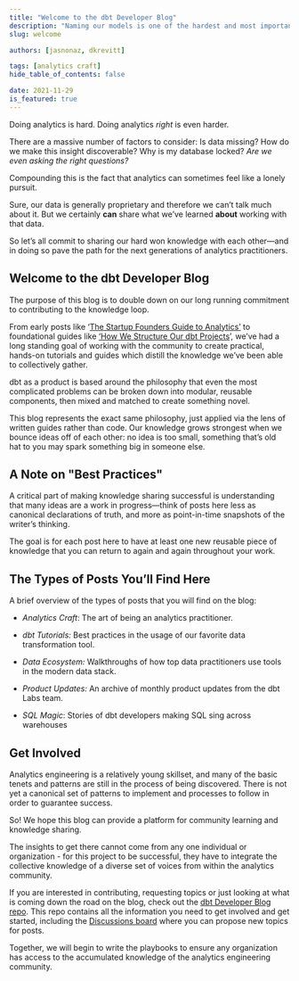 ```yaml
---
title: "Welcome to the dbt Developer Blog"
description: "Naming our models is one of the hardest and most important tasks of the analytics engineer. This post walks through the reasons that we should focus on naming as a key part of the process of building data models."
slug: welcome

authors: [jasnonaz, dkrevitt]

tags: [analytics craft]
hide_table_of_contents: false

date: 2021-11-29
is_featured: true
---
```

Doing analytics is hard. Doing analytics *right* is even harder.

There are a massive number of factors to consider: Is data missing? How do we make this insight discoverable? Why is my database locked? *Are we even asking the right questions?*

Compounding this is the fact that analytics can sometimes feel like a lonely pursuit.

Sure, our data is generally proprietary and therefore we can’t talk much about it. But we certainly **can** share what we’ve learned **about** working with that data.

So let’s all commit to sharing our hard won knowledge with each other—and in doing so pave the path for the next generations of analytics practitioners.
<!--truncate-->

## Welcome to the dbt Developer Blog

The purpose of this blog is to double down on our long running commitment to contributing to the knowledge loop.

From early posts like ‘[The Startup Founders Guide to Analytics’](https://thinkgrowth.org/the-startup-founders-guide-to-analytics-1d2176f20ac1) to foundational guides like [‘How We Structure Our dbt Projects](/blog/how-we-structure-our-dbt-projects)’, we’ve had a long standing goal of working with the community to create practical, hands-on tutorials and guides which distill the knowledge we’ve been able to collectively gather.

dbt as a product is based around the philosophy that even the most complicated problems can be broken down into modular, reusable components, then mixed and matched to create something novel.

This blog represents the exact same philosophy, just applied via the lens of written guides rather than code. Our knowledge grows strongest when we bounce ideas off of each other: no idea is too small, something that’s old hat to you may spark something big in someone else.

## A Note on "Best Practices"

A critical part of making knowledge sharing successful is understanding that many ideas are a work in progress—think of posts here less as canonical declarations of truth, and more as point-in-time snapshots of the writer’s thinking.

The goal is for each post here to have at least one new reusable piece of knowledge that you can return to again and again throughout your work.

## The Types of Posts You’ll Find Here

A brief overview of the types of posts that you will find on the blog:

* *Analytics Craft*: The art of being an analytics practitioner.

* *dbt Tutorials:* Best practices in the usage of our favorite data transformation tool.

* *Data Ecosystem:* Walkthroughs of how top data practitioners use tools in the modern data stack.

* *Product Updates:* An archive of monthly product updates from the dbt Labs team.

* *SQL Magic*: Stories of dbt developers making SQL sing across warehouses

## Get Involved

Analytics engineering is a relatively young skillset, and many of the basic tenets and patterns are still in the process of being discovered. There is not yet a canonical set of patterns to implement and processes to follow in order to guarantee success.

So! We hope this blog can provide a platform for community learning and knowledge sharing.

The insights to get there cannot come from any one individual or organization - for this project to be successful, they have to integrate the collective knowledge of a diverse set of voices from within the analytics community.

If you are interested in contributing, requesting topics or just looking at what is coming down the road on the blog, check out the [dbt Developer Blog repo](https://github.com/dbt-labs/dbt-technical-blog-writing). This repo contains all the information you need to get involved and get started, including the [Discussions board](https://github.com/dbt-labs/dbt-technical-blog-writing/discussions) where you can propose new topics for posts.

Together, we will begin to write the playbooks to ensure any organization has access to the accumulated knowledge of the analytics engineering community.
